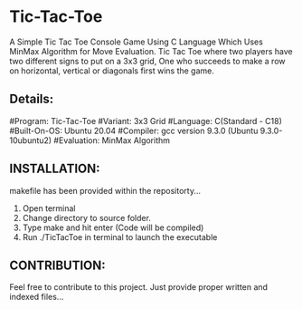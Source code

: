 # Tic-Tac-Toe
A Simple Tic Tac Toe Console Game Using C Language Which Uses MinMax Algorithm for Move Evaluation.
Tic Tac Toe where two players have two different signs to put on a 3x3 grid, One who succeeds to make a row on horizontal, vertical or diagonals first wins the game.

Details:
--------
#Program:     Tic-Tac-Toe 
#Variant:     3x3 Grid
#Language:    C(Standard - C18)
#Built-On-OS: Ubuntu 20.04
#Compiler:    gcc version 9.3.0 (Ubuntu 9.3.0-10ubuntu2)
#Evaluation:  MinMax Algorithm 



INSTALLATION: 
------------- 
makefile has been provided within the repositorty...
1. Open terminal
2. Change directory to source folder.
3. Type make and hit enter (Code will be compiled) 
4. Run ./TicTacToe in terminal to launch the executable 

CONTRIBUTION: 
-------------
Feel free to contribute to this project.
Just provide proper written and indexed files...

